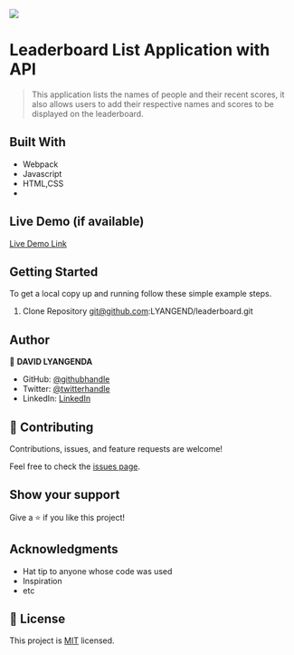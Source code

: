 ![](https://img.shields.io/badge/Microverse-blueviolet)

# Leaderboard List Application with API

> This application lists the names of people and their recent scores, it also allows users to add their respective names and scores to be displayed on the leaderboard.


## Built With

- Webpack
- Javascript
- HTML,CSS
-

## Live Demo (if available)

[Live Demo Link](https://livedemo.com)


## Getting Started

To get a local copy up and running follow these simple example steps.

1. Clone Repository 
git@github.com:LYANGEND/leaderboard.git


## Author

👤 **DAVID LYANGENDA**

- GitHub: [@githubhandle](https://github.com/LYANGEND)
- Twitter: [@twitterhandle](https://twitter.com/david_lyangenda)
- LinkedIn: [LinkedIn](https://www.linkedin.com/in/david-lyangenda-623087151/)

## 🤝 Contributing

Contributions, issues, and feature requests are welcome!

Feel free to check the [issues page](../../issues/).

## Show your support

Give a ⭐️ if you like this project!

## Acknowledgments

- Hat tip to anyone whose code was used
- Inspiration
- etc

## 📝 License

This project is [MIT](./MIT.md) licensed.
